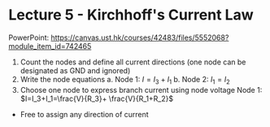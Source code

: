 # Lecture 5 - Kirchhoff's Current Law

PowerPoint:
<https://canvas.ust.hk/courses/42483/files/5552068?module_item_id=742465>

1. Count the nodes and define all current directions (one node can be
   designated as GND and ignored)
2. Write the node equations
  a. Node 1: $I=I_3+I_1$
  b. Node 2: $I_1=I_2$
3. Choose one node to express branch current using node voltage
  Node 1: $I=I_3+I_1=\frac{V}{R_3}+ \frac{V}{R_1+R_2}$


- Free to assign any direction of current 
 
